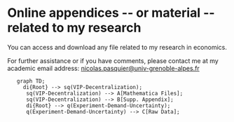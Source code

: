 # Online appendices -- or material -- related to my research


You can access and download any file related to my research in economics. 

For further assistance or if you have comments, please contact me at my academic email address: nicolas.pasquier@univ-grenoble-alpes.fr


```mermaid
   graph TD;
     di{Root} --> sq(VIP-Decentralization);
      sq(VIP-Decentralization) --> A[Mathematica Files];
      sq(VIP-Decentralization) --> B[Supp. Appendix];
      di{Root} --> q(Experiment-Demand-Uncertainty);
      q(Experiment-Demand-Uncertainty) --> C[Raw Data];
```
